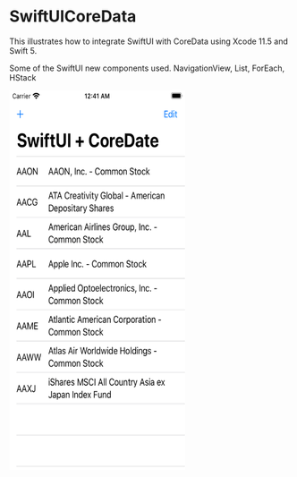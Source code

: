 # SwiftUICoreData
This illustrates how to integrate SwiftUI with CoreData using Xcode 11.5 and Swift 5.

Some of the SwiftUI new components used. NavigationView, List, ForEach, HStack

<img src="https://github.com/thomasrunner/SwiftUICoreData/blob/master/Simulator%20Screen%20Shot%20-%20iPhone%20SE%20(2nd%20generation)%20-%202020-07-03%20at%2000.41.33.png?raw=true" alt="IMG_1840" width="314" height="679" />
